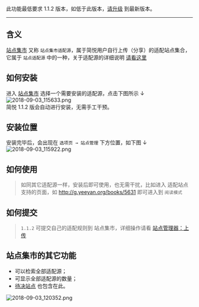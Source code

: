此功能最低要求 1.1.2 版本，如低于此版本，[请升级](http://ksria.com/simpread/) 到最新版本。
***

含义
---
[站点集市](https://simpread.ksria.cn/sites/) 又称 `站点集市适配源`，属于简悦用户自行上传（分享）的适配站点集合，它属于 `站点适配源` 中的一种，关于适配源的详细说明 [请看这里](%E7%AB%99%E7%82%B9%E9%80%82%E9%85%8D%E6%BA%90)

如何安装
---
进入 [站点集市](https://simpread.ksria.cn/sites/) 选择一个需要安装的适配源，点击下图所示 ↓  
![2018-09-03_115633.png](https://i.loli.net/2018/09/03/5b8cb1772a978.png)  
简悦 1.1.2 版会自动进行安装，无需手工干预。

安装位置
---
安装完毕后，会出现在 `选项页 → 站点管理` 下方位置，如下图 ↓  
![2018-09-03_115922.png](https://i.loli.net/2018/09/03/5b8cb1fb964c9.png)

如何使用
---
> 如同其它适配源一样，安装后即可使用，也无需干扰，比如进入 适配站点支持的页面，如 http://g.yeeyan.org/books/5631 即可进入到 `阅读模式`

如何提交
---
> `1.1.2` 可提交自己的适配规则到 站点集市，详细操作请看 [站点管理器：上传](%E7%AB%99%E7%82%B9%E7%AE%A1%E7%90%86%E5%99%A8#%E4%B8%8A%E4%BC%A0)

站点集市的其它功能
---

- 可以检索全部适配源；
- 可显示全部适配源的数量；
- [待决站点](%E5%BE%85%E5%86%B3%E7%AB%99%E7%82%B9) 也包含在此。

![2018-09-03_120352.png](https://i.loli.net/2018/09/03/5b8cb30f2f68b.png)

